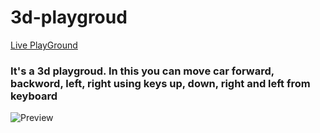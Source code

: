 # 3d-playgroud
[Live PlayGround](https://4csevq.csb.app/)
### It's a 3d playgroud. In this you can move car forward, backword, left, right using keys up, down, right and left from keyboard

![Preview](https://github.com/sri-rishi/3d-playgroud/blob/main/src/assets/3dplaygroud-preview.gif)
